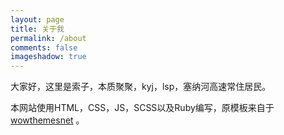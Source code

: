 ```yaml
---
layout: page
title: 关于我
permalink: /about
comments: false
imageshadow: true
---
```


大家好，这里是索子，本质聚聚，kyj，lsp，塞纳河高速常住居民。

本网站使用HTML，CSS，JS，SCSS以及Ruby编写，原模板来自于<a target="_blank" href="https://github.com/wowthemesnet">wowthemesnet</a> 。

